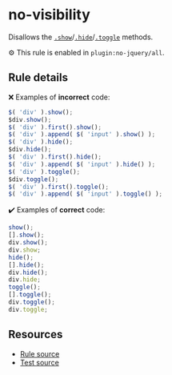 # no-visibility

Disallows the [`.show`](https://api.jquery.com/show/)/[`.hide`](https://api.jquery.com/hide/)/[`.toggle`](https://api.jquery.com/toggle/) methods.

⚙️ This rule is enabled in `plugin:no-jquery/all`.

## Rule details

❌ Examples of **incorrect** code:
```js
$( 'div' ).show();
$div.show();
$( 'div' ).first().show();
$( 'div' ).append( $( 'input' ).show() );
$( 'div' ).hide();
$div.hide();
$( 'div' ).first().hide();
$( 'div' ).append( $( 'input' ).hide() );
$( 'div' ).toggle();
$div.toggle();
$( 'div' ).first().toggle();
$( 'div' ).append( $( 'input' ).toggle() );
```

✔️ Examples of **correct** code:
```js
show();
[].show();
div.show();
div.show;
hide();
[].hide();
div.hide();
div.hide;
toggle();
[].toggle();
div.toggle();
div.toggle;
```

## Resources

* [Rule source](/src/rules/no-visibility.js)
* [Test source](/tests/rules/no-visibility.js)
